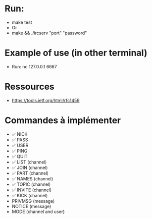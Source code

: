 # Run:
- make test
- Or
- make && ./ircserv "port" "password"

# Example of use (in other terminal)
- Run: nc 127.0.0.1 6667

# Ressources
- https://tools.ietf.org/html/rfc1459

# Commandes à implémenter
- ✅ NICK
- ✅ PASS
- ✅ USER
- ✅ PING
- ✅ QUIT
- ✅ LIST          (channel)
- ✅ JOIN          (channel)
- ✅ PART          (channel)
- ✅ NAMES         (channel)
- ✅ TOPIC         (channel)
- ✅ INVITE        (channel)
- ✅ KICK          (channel)
- PRIVMSG       (message)
- NOTICE        (message)
- MODE          (channel and user)

